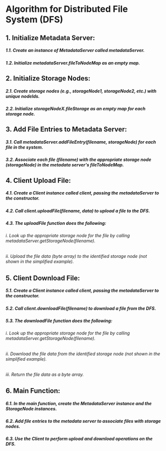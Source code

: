 # Algorithm for Distributed File System (DFS)

## 1. Initialize Metadata Server:
##### 1.1. Create an instance of MetadataServer called metadataServer.
##### 1.2. Initialize metadataServer.fileToNodeMap as an empty map.

## 2. Initialize Storage Nodes:
##### 2.1. Create storage nodes (e.g., storageNode1, storageNode2, etc.) with unique nodeIds.
##### 2.2. Initialize storageNodeX.fileStorage as an empty map for each storage node.

## 3. Add File Entries to Metadata Server:
##### 3.1. Call metadataServer.addFileEntry(filename, storageNode) for each file in the system.
##### 3.2. Associate each file (filename) with the appropriate storage node (storageNode) in the metadata server's fileToNodeMap.

## 4. Client Upload File:
##### 4.1. Create a Client instance called client, passing the metadataServer to the constructor.
##### 4.2. Call client.uploadFile(filename, data) to upload a file to the DFS.
##### 4.3. The uploadFile function does the following:
###### i. Look up the appropriate storage node for the file by calling metadataServer.getStorageNode(filename).
###### ii. Upload the file data (byte array) to the identified storage node (not shown in the simplified example).

## 5. Client Download File:
##### 5.1. Create a Client instance called client, passing the metadataServer to the constructor.
##### 5.2. Call client.downloadFile(filename) to download a file from the DFS.
##### 5.3. The downloadFile function does the following:
###### i. Look up the appropriate storage node for the file by calling metadataServer.getStorageNode(filename).
###### ii. Download the file data from the identified storage node (not shown in the simplified example).
###### iii. Return the file data as a byte array.

## 6. Main Function:
##### 6.1. In the main function, create the MetadataServer instance and the StorageNode instances.
##### 6.2. Add file entries to the metadata server to associate files with storage nodes.
##### 6.3. Use the Client to perform upload and download operations on the DFS.


